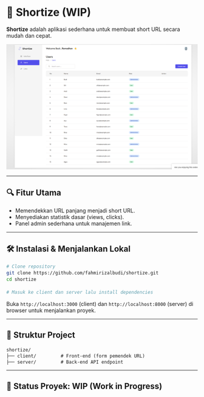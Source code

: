 # 🚀 Shortize (WIP)

**Shortize** adalah aplikasi sederhana untuk membuat short URL secara mudah dan cepat.

![Shortize](https://github.com/fahmirizalbudi/shortize/blob/main/shortize.png)

---

## 🔍 Fitur Utama

- Memendekkan URL panjang menjadi short URL.
- Menyediakan statistik dasar (views, clicks).
- Panel admin sederhana untuk manajemen link.

---

## 🛠 Instalasi & Menjalankan Lokal

```bash
# Clone repository
git clone https://github.com/fahmirizalbudi/shortize.git
cd shortize

# Masuk ke client dan server lalu install dependencies
```

Buka `http://localhost:3000` (client) dan `http://localhost:8000` (server) di browser untuk menjalankan proyek.

---

## 🧩 Struktur Project

```
shortize/
├── client/         # Front-end (form pemendek URL)
├── server/         # Back-end API endpoint
```

---

## 🚧 Status Proyek: **WIP (Work in Progress)**
